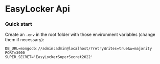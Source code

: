 # EasyLocker Api

### Quick start

Create an `.env` in the root folder with those environment variables (change them if necessary):

```dotenv
DB_URL=mongodb://admin:admin@localhost/?retryWrites=true&w=majority
PORT=3000
SUPER_SECRET='EasyLockerSuperSecret2022'
```
